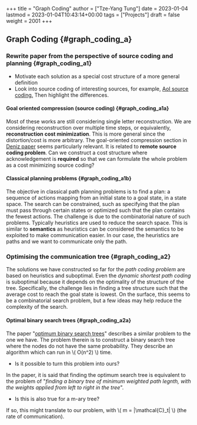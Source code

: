 +++
title = "Graph Coding"
author = ["Tze-Yang Tung"]
date = 2023-01-04
lastmod = 2023-01-04T10:43:14+00:00
tags = ["Projects"]
draft = false
weight = 2001
+++

## Graph Coding {#graph_coding_a}


### Rewrite paper from the perspective of source coding and planning {#graph_coding_a1}

-   Motivate each solution as a special cost structure of a more general definition
-   Look into source coding of interesting sources, for example, [AoI source coding.](http://dx.doi.org/10.1109/TIT.2020.2983151)
    Then highlight the differences.


#### Goal oriented compression (source coding) {#graph_coding_a1a}

Most of these works are still considering single letter reconstruction.
We are considering reconstruction over multiple time steps, or equivalently, **reconstruction cost minimization**.
This is more general since the distortion/cost is more arbitrary.
The goal-oriented compression section in [Deniz paper](http://dx.doi.org/10.1109/JSAC.2022.3223408) seems particularly relevant. It is related to **remote source coding problem**.
Can we construct a cost structure where acknowledgement is **required** so that we can formulate the whole problem as a cost minimizing source coding?


#### Classical planning problems {#graph_coding_a1b}

The objective in classical path planning problems is to find a plan: a sequence of actions mapping from an initial state to a goal state, in a state space.
The search can be constrained, such as specifying that the plan must pass through certain states or optimized such that the plan contains the fewest actions.
The challenge is due to the combinatorial nature of such problems.
Typically heuristics are used to reduce the search space.
This is similar to **semantics** as heuristics can be considered the semantics to be exploited to make communication easier.
In our case, the heuristics are paths and we want to communicate only the path.


### Optimising the communication tree {#graph_coding_a2}

The solutions we have constructed so far for the _path coding problem_ are based on heuristics and suboptimal.
Even the _dynamic shortest path coding_ is suboptimal because it depends on the optimality of the structure of the tree.
Specifically, the challenge lies in finding a tree structure such that the average cost to reach the goal state is lowest.
On the surface, this seems to be a combinatorial search problem, but a few ideas may help reduce the complexity of the search.


#### Optimal binary search trees {#graph_coding_a2a}

The paper "[optimum binary search trees](https://link.springer.com/content/pdf/10.1007/BF00264289.pdf)" describes a similar problem to the one we have.
The problem therein is to construct a binary search tree where the nodes do not have the same probability.
They describe an algorithm which can run in \\( O(n^2) \\) time.

-   Is it possible to turn this problem into ours?

In the paper, it is said that finding the optimum search tree is equivalent to the problem of "_finding a binary tree of minimum weighted path legnth, with the weights applied from left to right in the tree_".

-   Is this is also true for a m-ary tree?

If so, this might translate to our problem, with \\( m = |\mathcal{C}\_t| \\) (the rate of communication).
